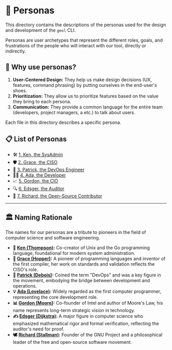 # 👥 Personas

This directory contains the descriptions of the personas used for the design and development of the `geol` CLI.

Personas are user archetypes that represent the different roles, goals, and frustrations of the people who will interact with our tool, directly or indirectly.

## 🤔 Why use personas?

1.  **User-Centered Design:** They help us make design decisions (UX, features, command phrasing) by putting ourselves in the end-user's shoes.
2.  **Prioritization:** They allow us to prioritize features based on the value they bring to each persona.
3.  **Communication:** They provide a common language for the entire team (developers, project managers, a etc.) to talk about users.

Each file in this directory describes a specific persona.

## 📋 List of Personas

- 🛠️ [1. Ken, the SysAdmin](./01-ken-sys-admin.md)
- 🛡️ [2. Grace, the CISO](./02-grace-ciso.md)
- 🚀 [3. Patrick, the DevOps Engineer](./03-patrick-devops.md)
- 👩‍💻 [4. Ada, the Developer](./04-ada-developer.md)
- 📈 [5. Gordon, the CIO](./05-gordon-cio.md)
- 🔍 [6. Edsger, the Auditor](./06-edsger-auditor.md)
- 🤝 [7. Richard, the Open-Source Contributor](./07-richard-contributor.md)

---

## 🏛️ Naming Rationale

The names for our personas are a tribute to pioneers in the field of computer science and software engineering.

- **🐧 [Ken (Thompson)](https://en.wikipedia.org/wiki/Ken_Thompson):** Co-creator of Unix and the Go programming language, foundational for modern system administration.
- **🚢 [Grace (Hopper)](https://en.wikipedia.org/wiki/Grace_Hopper):** A pioneer of programming languages and inventor of the first compiler, her work on standards and validation reflects the CISO's role.
- **🌉 [Patrick (Debois)](https://en.wikipedia.org/wiki/DevOps):** Coined the term "DevOps" and was a key figure in the movement, embodying the bridge between development and operations.
- **💡 [Ada (Lovelace)](https://en.wikipedia.org/wiki/Ada_Lovelace):** Widely regarded as the first computer programmer, representing the core development role.
- **📊 [Gordon (Moore)](https://en.wikipedia.org/wiki/Gordon_Moore):** Co-founder of Intel and author of Moore's Law, his name represents long-term strategic vision in technology.
- **✍️ [Edsger (Dijkstra)](https://en.wikipedia.org/wiki/Edsger_W._Dijkstra):** A major figure in computer science who emphasized mathematical rigor and formal verification, reflecting the auditor's need for proof.
- **🕊️ [Richard (Stallman)](https://en.wikipedia.org/wiki/Richard_Stallman):** Founder of the GNU Project and a philosophical leader of the free and open-source software movement.
